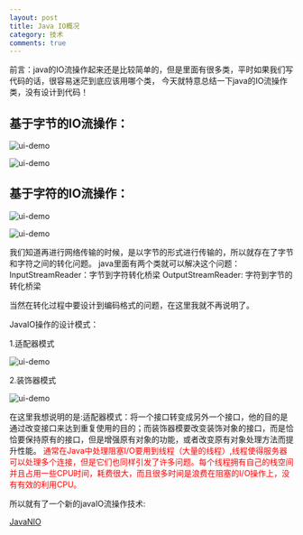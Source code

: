 ```yaml
---
layout: post
title: Java IO概况
category: 技术
comments: true
---
```



前言：java的IO流操作起来还是比较简单的，但是里面有很多类，平时如果我们写代码的话，很容易迷茫到底应该用哪个类，
今天就特意总结一下java的IO流操作类，没有设计到代码！

## 基于字节的IO流操作：

![ui-demo](https://github.com/1011641270/blog/blob/gh-pages/images/1.jpg)

![ui-demo](https://github.com/1011641270/blog/blob/gh-pages/images/002.jpg)

## 基于字符的IO流操作：

![ui-demo](http://static.oschina.net/uploads/space/2014/1023/122226_jTJD_1863482.jpg)

![ui-demo](http://static.oschina.net/uploads/space/2014/1023/122338_C8V4_1863482.jpg)

我们知道再进行网络传输的时候，是以字节的形式进行传输的，所以就存在了字节和字符之间的转化问题。
java里面有两个类就可以解决这个问题：InputStreamReader：字节到字符转化桥梁   OutputStreamReader: 字符到字节的转化桥梁                      

当然在转化过程中要设计到编码格式的问题，在这里我就不再说明了。

JavaIO操作的设计模式：

1.适配器模式

![ui-demo](http://static.oschina.net/uploads/space/2014/1023/122844_bdFM_1863482.jpg)

2.装饰器模式

![ui-demo](http://static.oschina.net/uploads/space/2014/1023/123020_ReeL_1863482.jpg)

在这里我想说明的是:适配器模式：将一个接口转变成另外一个接口，他的目的是通过改变接口来达到重复使用的目的；而装饰器模要改变装饰对象的接口，而是恰恰要保持原有的接口，但是增强原有对象的功能，或者改变原有对象处理方法而提升性能。
<font color="red">通常在Java中处理阻塞I/O要用到线程（大量的线程）,线程使得服务器可以处理多个连接，但是它们也同样引发了许多问题。每个线程拥有自己的栈空间并且占用一些CPU时间，耗费很大，而且很多时间是浪费在阻塞的I/O操作上，没有有效的利用CPU。</font> 

所以就有了一个新的javaIO流操作技术:

[JavaNIO](http://www.iteye.com/topic/834447)

